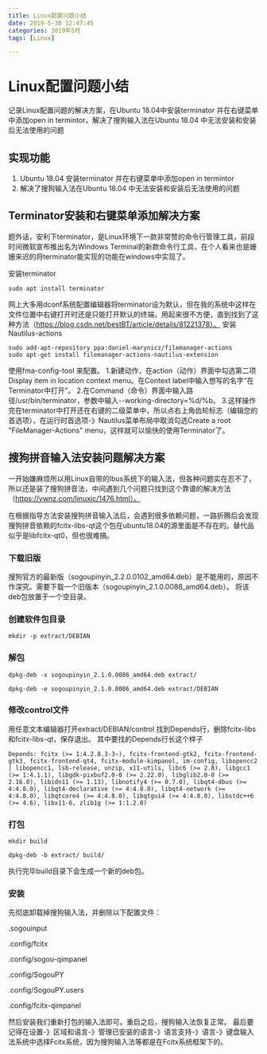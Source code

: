 ```yaml
---
title: Linux配置问题小结
date: 2019-5-30 12:47:45
categories: 2019年5月
tags: [Linux]

---
```

#  Linux配置问题小结

记录Linux配置问题的解决方案，在Ubuntu 18.04中安装terminator 并在右键菜单中添加open in termintor，解决了搜狗输入法在Ubuntu 18.04 中无法安装和安装后无法使用的问题

<!-- more -->



## 实现功能
1. Ubuntu 18.04 安装terminator 并在右键菜单中添加open in termintor
2. 解决了搜狗输入法在Ubuntu 18.04 中无法安装和安装后无法使用的问题

## Terminator安装和右键菜单添加解决方案
  题外话，安利下terminator，是Linux环境下一款非常赞的命令行管理工具，前段时间微软宣布推出名为Windows Terminal的新款命令行工具，在个人看来也是姗姗来迟的将terminator能实现的功能在windows中实现了。

  安装terminator

    sudo apt install terminator

  网上大多用dconf系统配置编辑器将terminator设为默认，但在我的系统中这样在文件位置中右键打开时还是只能打开默认的终端，用起来很不方便，直到找到了这种方法（https://blog.csdn.net/bestBT/article/details/81221378）。
  安装Nautilus-actions

    sudo add-apt-repository ppa:daniel-marynicz/filemanager-actions
    sudo apt-get install filemanager-actions-nautilus-extension
使用fma-config-tool 来配置。
1.新建动作，在action（动作）界面中勾选第二项Display item in location context menu。在Context label中输入想写的名字“在Terminator中打开”。
2.在Command（命令）界面中输入路径/usr/bin/terminator，参数中输入--working-directory=%d/%b。
3.这样操作完在terminator中打开还在右键的二级菜单中，所以点右上角齿轮标志（编辑您的首选项），在运行时首选项-》Nautilus菜单布局中取消勾选Create a root "FileManager-Actions" menu，这样就可以愉快的使用Terminator了。

## 搜狗拼音输入法安装问题解决方案
一开始嫌麻烦所以用Linux自带的Ibus系统下的输入法，但各种问题实在忍不了，所以还是装了搜狗拼音法，中间遇到几个问题只找到这个靠谱的解决方法（https://ywnz.com/linuxjc/1476.html）。

在根据指导方法安装搜狗拼音输入法后，会遇到很多依赖问题，一路折腾后会发现搜狗拼音依赖的fcitx-libs-qt这个包在ubuntu18.04的源里面是不存在的。替代品似乎是libfcitx-qt0，但也很难搞。
### 下载旧版
搜狗官方的最新版（sogoupinyin_2.2.0.0102_amd64.deb）是不能用的，原因不作深究。需要下载一个旧版本（sogoupinyin_2.1.0.0086_amd64.deb）。
将该deb包放置于一个空目录。
### 创建软件包目录

    mkdir -p extract/DEBIAN

### 解包

    dpkg-deb -x sogoupinyin_2.1.0.0086_amd64.deb extract/

    dpkg-deb -e sogoupinyin_2.1.0.0086_amd64.deb extract/DEBIAN
### 修改control文件
用任意文本编辑器打开extract/DEBIAN/control 找到Depends行，删除fcitx-libs和fcitx-libs-qt，保存退出。
其中要找的Depends行长这个样子

    Depends: fcitx (>= 1:4.2.8.3-3~), fcitx-frontend-gtk2, fcitx-frontend-gtk3, fcitx-frontend-qt4, fcitx-module-kimpanel, im-config, libopencc2 | libopencc1, lsb-release, unzip, x11-utils, libc6 (>= 2.8), libgcc1 (>= 1:4.1.1), libgdk-pixbuf2.0-0 (>= 2.22.0), libglib2.0-0 (>= 2.16.0), libidn11 (>= 1.13), libnotify4 (>= 0.7.0), libqt4-dbus (>= 4:4.8.0), libqt4-declarative (>= 4:4.8.0), libqt4-network (>= 4:4.8.0), libqtcore4 (>= 4:4.8.0), libqtgui4 (>= 4:4.8.0), libstdc++6 (>= 4.6), libx11-6, zlib1g (>= 1:1.2.0)

### 打包

    mkdir build

    dpkg-deb -b extract/ build/

执行完毕build目录下会生成一个新的deb包。

### 安装

先彻底卸载掉搜狗输入法，并删除以下配置文件：

.sogouinput

.config/fcitx

.config/sogou-qimpanel

.config/SogouPY

.config/SogouPY.users

.config/fcitx-qimpanel

然后安装我们重新打包的输入法即可。重启之后，搜狗输入法恢复正常。
最后要记得在设置-》区域和语言-》管理已安装的语言-》语言支持-》语言-》键盘输入法系统中选择Fcitx系统，因为搜狗输入法等都是在Fcitx系统框架下的。
